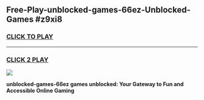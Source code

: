 
## Free-Play-unblocked-games-66ez-Unblocked-Games #z9xi8
<h3>
<a href="https://news.freeplayer.one?title=unblocked-games-66ez&ref=8M">CLICK TO PLAY</a></h3>
<hr>

<h3>
<a href="https://news.freeplayer.one?title=unblocked-games-66ez&ref=8M">CLICK 2 PLAY</a>
  
</h3>

<a href="https://news.freeplayer.one?title=unblocked-games-66ez&ref=8M"><img src="https://clearcache.store/games.png"></a>


**unblocked-games-66ez games unblocked: Your Gateway to Fun and Accessible Online Gaming**
